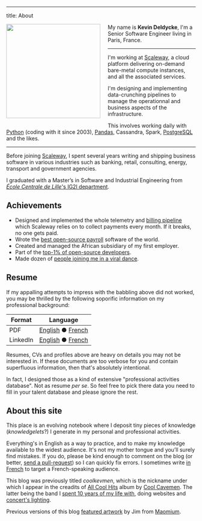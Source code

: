 ---
title: About

<img class="thumbnail" width="250px"
style="float: left; margin-right: 20px; margin-bottom: 20px"
src="/uploads/2015/profile-photo.jpg"/>

My name is **Kevin Deldycke**, I'm a Senior Software Engineer living in Paris,
France.

---------

I'm working at [Scaleway](https://scaleway.com), a cloud platform delivering
on-demand bare-metal compute instances, and all the associated services.

I'm designing and implementing data-crunching pipelines to manage the
operationnal and business aspects of the infrastructure.

This involves working daily with [Python]({tag}python) (coding with it since
2003), [Pandas]({tag}pandas), Cassandra, Spark, [PostgreSQL]({tag}postgresql)
and the likes.

---------

Before joining [Scaleway](https://scaleway.com), I spent several years writing
and shipping business software in various industries such as banking, retail,
consulting, energy, transport and government agencies.

I graduated with a Master’s in Software and Industrial Engineering from
[*École Centrale de Lille*'s IG2I
department](http://www.ec-lille.fr/en/degree/ig2l-en.html).


## Achievements

- Designed and implemented the whole telemetry and [billing
pipeline](https://scaleway.com/faq/billing/) which Scaleway relies on to
collect payments every month. If it breaks, no one gets paid.
- Wrote the [best open-source
payroll](http://kevin.deldycke.com/2008/06/best-open-source-payroll-software/)
software of the world.
- Created and managed the African subsidiary of my first employer.
- Part of the [top-1% of open-source
developers](http://kevin.deldycke.com/2011/03/top-1-percent-open-source-developer/).
- Made dozen of [people joining me in a viral
dance](http://kevin.deldycke.com/2013/09/vieilles-charrues/).


## Resume

If my appalling attempts to impress with the babbling above did not worked, you
may be thrilled by the following soporific information on my professional
background:

Format | Language
---|---
PDF | [English](http://docs.google.com/a/deldycke.com/document/export?format=pdf&id=1XaJgwRAhxHDuBSD-JqE--8WKGx0uTasa6IOU4IFBeKg) ● [French](http://docs.google.com/a/deldycke.com/document/export?format=pdf&id=1JYITJ3JU9WYvQXWlpGqLO9LzhcfAxiqJSsV8WyVhyyY)
LinkedIn | [English](http://linkedin.com/in/kevindeldycke/en) ● [French](http://linkedin.com/in/kevindeldycke/fr)

Resumes, CVs and profiles above are heavy on details you may not be interested
in. If these documents are too verbose for you and contain superfluous
information, then that's absolutely intentional.

In fact, I designed those as a kind of extensive "professional
activities database". Not as resume _per se_. So feel free to pick there
data you need to fill in your talent database and please ignore the rest.


## About this site

This place is an evolving notebook where I deposit tiny pieces of knowledge
(*knowledgelets*?) I generate in my personal and professional activities.

Everything's in English as a way to practice, and to make my knowledge
available to the widest audience. It's not my mother tongue and you’ll surely
find mistakes. If you do, please be kind enough to comment on the blog (or
better, [send a
pull-request](https://github.com/kdeldycke/kevin-deldycke-blog/pulls)) so I can
quickly fix errors. I sometimes write [in French]({category}francais) to target
a French-speaking audience.

This blog was previously titled *coolkevmen*, which is the nickname under which
I appear in the creadits of [All Cool
Hits](http://coolcavemen.com/disc/all-cool-hits/) album by [Cool
Cavemen](http://coolcavemen.com). The latter being the band I [spent 10 years
of my life with]({tag}cool-cavemen), doing websites and [concert's
lighting]({tag}stage-lighting).

Previous versions of this blog [featured
artwork](http://kevin.deldycke.com/2011/01/new-blog-header-and-tiny-wordpress-theme-customizations/)
by Jim from [Maomium](http://maomium.com).

